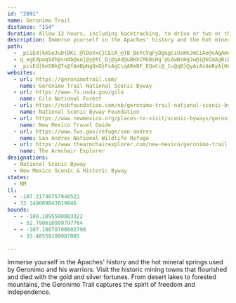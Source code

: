 ```yaml
---
id: "2091"
name: Geronimo Trail
distance: "154"
duration: Allow 13 hours, including backtracking, to drive or two or three days to fully enjoy the byway.
description: Immerse yourself in the Apaches' history and the hot mineral springs used by Geronimo and his warriors. Visit the historic mining towns that flourished and died with the gold and silver fortunes. From desert lakes to forested mountains, the Geronimo Trail captures the spirit of freedom and independence.
path:
  - _piiEd|kmSoJuD{BKi_@lDoVxC}CEcA_@}B_BeYcVqFyDgGgCsUoHkJmCiAo@sAgAmAgBWs@g@wCmI~BqADkCMaBRcCp@}Ar@kBlB}FtNSx@a@rGc@xCcBfFs@fAsDvAy@z@yAxCsB`FiD`LcAfCyC~CgI~GmCxA}ErAa\bGuAd@mAr@yAvAsAtByPn_@mG|KiCfDgBpAaLfEoACuGdCmAbAoGbH{NrJaAf@uA\mEZu@d@[`@{BvFoA`BeA|@iAtAeFtMq@lAmAx@eB^mBv@m@j@sFnIo@zAqAlFuE`IKr@?jA`AjCkLlJeZjUeC`B}FvCeKzD{bC|y@xGrYRvB@pBUzC_R`dAyBnPw@~JwFd_AOrGDfDhA~ZlDtz@BfAc@hVHlFl@xFrG~]X`CnBtUTdGEdY@zBJ~@ZvBx@rBd@x@fBzAdB~@`SbIxAZtAE`E_Bz@@|CxBvFdBrDTbBVdOfEnAJ|CYx@PjMhFx@r@b@hAJbBk@~IJnOXjBxA|BNb@HZ@pAa@rGW`BeCtJiCnPmAfFgF`Pk@~Am@~@oBrBcBlAyBrBqKrPsBbC{ExEeAjBcDrJcB|CcBhBkP|M}BzBgB~CsDrJy@~Bo@zCQbHi@pGg@rDoBtJ_@nFoApH_AhFqAjFsFbRi@dCe@vKiAvSS~Cc@fCYhAeAhCiFjIcB`DkKvYyArFaOzp@}@nDs@|BcWli@mDhG}B`D_jBb`CiGrGqv@hn@cEfEcEpFiBnCgBbD_CbFoA~CgBnFwk@x|B{Mdd@u@hE_BvXw@tFy@pDcAxCuAhDyPz_@wG|TQhAa@vFg@`AqA|@mDfBe@r@OdAi@zHt@tI_@xAe@p@e@Z}Aj@wHz@gF^kNpLyA|C}C~C_A~AmAx@yEfGuHlL{A`AeC`AsHvA_OxDiAlFkAxD[bBB~BNvAUfDcTzq@cCfEwIrJmB`DoBlCwCxBsCdB_EbBoSpGkE~AiBhAiApA_@p@ak@hvAiAtB{G~Ha@r@gBnEsFlOsAdFe@fEC`HUzBi@xAsErIcAfDk@r@qCjByArA}C`GaItJ{MzSa@z@m@|BmCbNsD`VgA`DaBzCY\m@Zu@Pc@GO_@d@y@H]Om@QWa@O[E_ALc@LsBlAgB\kAf@yAfAe@p@mBxA_FdC_JdBcD`BcALoDBWFkA~@}AEw@R}@lA[l@Gd@JvBl@zCDd@IrA_@fCIvBU`CAlBBd@v@fCDjA]rCCnCMd@U^u@d@aBLUd@Y`RN`ATb@x@l@rAXxRLlADrB^jClAvCfCdN|FfIbCfBhAdBtBjFfIhDzGbB~B~AdAlB`@hDXbCAr@L~@^tA~@fB`B|BxFbFzExBrDxBdDlAfCbC~C~B~Eh@~A^lCr@`B^^~LxHbD~BhDnAbAfAnAjCvAtDHj@NdBSzEN~D|A~IT`AxCfGb@xAhGbXbB`KHr@DfJk@XaIjBkHhDcL~AsGrAeEl@qK`FaCpBaM`OgJbNoPnTwAjAaB`@gAd@}EfDyCjAqFlAuPlBcBKaJoByAEcAJyQzIoFrByFbBuFxByLpFye@`RgWvKmEzDaLrLcCpBe[pSuFtEmBfCiBbA}@TsFh@ue@fK{ChBo@v@UdAFxDK`@URs@ViDq@o@@u@b@[r@OzA[|FAfD]`BgDfCoBb@sC@_BoKyBcUm@gC}@kBo@{@iCI}Ce@iDm@mCaAiA_AcCgDsBwDOM_B[sDn@c@BcAqBoCyCeAs@m@SuAMcNDi@f@UJy@COH_A`AwBJeCKqEwA_BaAi@gAyA}AMu@B_@N_@^SEY[_@w@m@}Bq@oAm@gBwBo@{A_@e@eAc@mCUOQ_AsCi@UeU_EyIs@iMm@yEKwIdAuKf@iD?qBWuFuAyHf@}I?yBk@yBy@_AOuINeJiBcCKsHFUPSf@BfCdDxgAKdDe@~CaCfHaAhEa@dDW`HIpDHhF^dFhAvIZjDXtGIfFOrBoClVwE`Zg@jBmE`KmLzVy@bCcDnSUpCDrCHn@zApGVxADxAOnBe@dBgAlByBrBcCjBiAfC_@fDB`Pc@~Do@bDm@pAoAfBiBdBgIjFs@r@_@fBo@lHKdCRbGWpA}@fAy@v@_@n@UlAX~DSf@kGjFiElFi@xAkAdGShCEjCJdAZfAl@tA|Th[h@jA^lBTlDl@tEp@xKfAlGDt@YxE?pAFj@P`@ZZ`A\b@`@JhAKz@yArFGx@?~CK`BaAxFq@`JsCrIO~@Gz@BrDXtHIlCe@rB}BdGKt@GdABpBx@zI?v@_AhQShGsInUi@fBMp@Bf@J`A\~@~AlCTp@Ll@?r@YxBDj@XVt@TfAa@nAExBdAb@z@h@j@nBr@bAx@hAX`ApA`EtB|CdC|AFvB\l@?vCl@x@p@hAzAhBXxAGr@f@PXFv@N|K^jAfBjCt@t@lEvBbDtCdCxApAxBtAjDl@`AjD~DjDlFpAtC|@dCRlAp@jH`@|BbHhQ|CjO|B`E~@lCv@zA`BdCRv@EzBVlAv@xBnFtRjHnT^t@lBpFT`Ax@rHVxHClB_ArFJhNXpLSxDiCfWKrDRzLPhDRdCXrA`Lxd@bDzNrBhHT\pBbGjApChAfB~AjB|DrDlAz@`BpCv@hBh@xBJ|@HxAEbETlFLdAt@pB|@dAn@`@~Ad@tF_@`@?nAd@\Rn@x@rArCfDfK`ApJrCpLr@xBnAvCpGlMvIxNb@zAx@nE|Hvi@|C~TjAxKr@rAnBPz@RtAn@n@n@^t@`ElMNpAEz@IVc@L_C]}@Ho@Te@j@OjA?`ESxAU^}CjCi@hAE|@DdAn@fGx@bEEj@g@^kBPmDL_EEs@^Sd@EZJv@`AdBJz@o@rFNzJN`An@bBh@rBAbLWzXQnA}ApF}AlE_AlBaDbEaAxBmDjKcAnGIxBR~BZlMErCmAtJ_@pIHxCXbChAfDb@l@p@^vBXpJG^FlAp@`AfAzCnFbDlK|GlL`EhJxCrEbElFtAfAfAb@vG`AxBjAhBfBvGfKx@x@vFdEx@nAvAxCp@dAnPnStBrE|@bC|@|CjAxFRhBL|CSjS_@zLe@|JZjEt@dGBlEYvH_AfL}@lEk@~AmAdCwBnC{ClBiDdAcMdC_Cx@iAf@mE|CkFnEaBfAaB|@yF`Bs@b@iAtBo@lCi@hIo@vn@IvVI`ENfg@KtPc@|UKdB}AzJYd@_At@cAd@cBDyB_@gAa@{@s@UIYHc@t@QpA?r@TzM^lBxAtDHxAEx@]xAyClJwErF_@`AI~AR~Ab@dAtElGp@fAd@tDDdBEh@s@zAoA~Ac@lBYxIVtAbDlITd@ZR|@@~DcBbAE~@JhBf@bAj@rCfCRXjAnOAr@c@`DBdAd@fApA|@R`@?~@OvANhAjBbC~@nC^p@|ArAj@Lh@GtAq@v@Sd@Db@d@`@rAf@`DCx@[dB?dAt@lBf@t@xBnBT^lBhGDv@?zDj@bHKvDHjSN~AXfAhCvHXzA?l@y@rNcBhD}@bDeAbBQhAF`BXdBXx@hAhB^~@Dd@LzO]lOBhAJj@`AvAj@d@xBn@|AbAx@lB~@rCNrEXt@x@d@xEd@VJj@f@vBnEd@b@t@PTIVYZ{@nAwA\mAn@_@|AYdBMh@RN^RtE^|@d@f@bA^lDv@XTNd@TpCIz@iEzFgAlB{@|DUTcAv@YIEIBYj@_BHqBZeBEuBIW_@AOTQ|Aa@fAoBvA_CzCaCjBsBxBwCzAiEpAeBlASXo@dB]nBGpAF~Ab@zBt@vC|M`b@bFnNnAdEb@lBbBlCZpA?nBiHzUqHhXYt@
  - q_egEdpwqSdh@snAb@eAj@y@tC_Dj@gAd@uBHkCMkBsHg`@iAwBsHgJw@i@kCmAgBiBgGyCg@GuADyCKqEeB{@o@{IkLs@m@eBm@mBWsB{@gIeGcCsA{GaDqAYcMYsCeAsF{Cc@_@oD_Gc@_@u@YaI_BaOPeVkBmVHoA@sHdAua@rEyAC{FgBmAg@_@Y_@k@c@_BSmDW{Am@wAu@y@iC_CkAsBg@m@iAk@_Do@gCkBaAM{Tl@uJw@eEb@{AWo@e@oBsCqDaAu@_@QY{@kAYy@QyCaCyE_CuAu@gAq@]gBY}@s@KSk@qCqAoDm@}@qAi@]e@Ow@[uEi@wA{GuGYKy@AcEhAs@IYYOe@QyBw@qAs@_@[E{C?{@Su@k@i@y@iAcCeAsAwAw@}By@iAkAiEuJc@sEK[m@c@y@SyA?iCv@uBLcCzA}@HcAI_Aa@qBsAoAq@u@S}B[{@i@gC{Ci@wCo@McAJe@EiA_@y@RiB|AyAh@y@H{CE}@Ra@?oASyBy@s@EaALeBjAUD{@Mg@Ya@cAg@{E{@kCIgCOq@_@a@{BkAu@iA_BcAUUa@iAOMi@EkCb@yA@i@Q{@i@a@e@Wk@aAgGo@yC]aAOQkAk@e@KcAHcA`@eAV}AEmBk@sFf@_A?SGm@gAOq@K{AY_@eAq@c@{@UmBi@q@Sc@Ai@VwAKkAHoDIy@]m@{@}@yB_BYa@m@mCu@sBc@kBGaAPyBIYu@s@sB]e@SUw@?c@Ji@bBiCxDyEh@}An@oDL_Cn@mCEuC]_BCo@Ji@l@kAJgBMeCIs@}AwCe@UmAQiCAa@Q[s@FmBCWO[_@OsBDuAS}CyC_@{@i@eEKoB@yAXqDOg@cAyA{AaFGs@N_Ch@mAt@]hAXlA~@h@Dv@KTM^q@^aAHe@Cy@o@eAcB_Au@{@oCaHaAqAOkACyCQmA}@uCoByEwAmAuCyASk@KgBSg@i@OsAPa@QSg@NeBUy@S_@YMsAEk@KOOe@eAW_De@gA{MaMWIkD^m@Go@eAi@gCe@_Am@Y_BMy@i@g@a@}@sAeAqBm@GmBrB]Pe@De@IUMm@s@_@_Ac@iEq@wAm@m@gEcAo@i@_AyCuAwA]mAO{FcAaCUwAJcLQgIm@_LsBkTcAmGYq@eAyAYo@Q}@@oBLeAd@qBXgDCeEb@}EIyCiAkHiAaC_@qAqAwA[}@]mCByCESk@e@k@sACm@NsACkBOy@cAaCUeBIsCyAkEKu@@eDOyD?cFYkIyB{IAmAFy@rBgFZsF\s@bDmCJm@]yA_@]eARoBhCu@n@y@Py@KcCyA}@Kk@HsAx@y@@c@a@Ok@F_@P_@bAYbDJxB^r@EhByBbBkA^s@R{@?c@Gg@m@yAG_@N_@VStA]^g@PgDGaBK_@e@e@iBe@WWSg@NsB?s@u@yAq@m@q@WWs@Pm@VOfAHvA`@`Bx@|CdChAG~@]l@q@?u@I]yAcBK]Gk@BaBHa@ZUh@Gz@@jBjAnBGxBe@fB^|@@z@IbALZf@h@~Bl@Rz@m@|@eAl@Sr@Dl@f@HR@jDJXZR^?xAYn@Dl@RVA`BkAp@?|Af@|BP|A~@d@?XSHq@Sa@iCi@sDiAcB]eAFgAh@]EOKKg@?_DOsBUqAc@a@o@_@eC_A]GcBCUg@Dm@RQrFmCXY|@eBjAmAh@aANo@Ig@KS{A_@[@_B~@_APoBE]WE[D_@z@yBv@gCN_ASy@eA{@Cw@N_@rAeBHyBL[j@q@Ne@?k@ScABi@bBcCDk@EyAf@yAB}@SaBJm@\w@Ji@?qCG_@q@yAGg@r@yBDqCb@oAXc@`Bm@`AQjAAb@FvBdAd@?x@Sd@?hAl@l@Dh@G~Aw@lBVd@KrA_BbByAlAkBjAaA|BaEJ}A^o@b@KbC@lA[j@m@Le@OqCNuAM_ABs@TqAXa@JQrAk@X[Jc@BiBZeACe@q@}@Ea@h@sADw@Ya@oBy@SYOaALc@x@oAn@_@xBq@\WLa@KgDX_B?q@gA{B{AsAO_@?i@~AoEh@YjAEf@S`@_@Na@?WQk@}BcEu@cCsBuA]k@K}@X{BCm@ISQOi@Gi@^Kf@QdCO^WJc@EMMiCeEm@{Bq@sAW}@k@{ELyAIs@Yk@}AsA[k@Is@I_E_@_B[s@s@E]\e@~@Qx@Gf@FdAb@xBG~@_@f@qDdBSl@KxBi@~D_@Zi@SKg@?wCIa@gBqBU{@GaE`@aDOeCi@s@sAe@[e@Hy@d@sA?mA_@gBcAkAIYBk@n@{ADqBYe@_CaBaAQmAXc@EgAm@Se@Ba@LStAeAHw@YsAuAyCcA{Ds@mF_AmF?eAbAmBTkBQuCw@gDMk@[k@i@a@aAMkBZW?]SO]Hy@rCqHTkDAy@Sa@_@UeFo@iAPcB`Aq@Ds@Nc@b@KXCtBIVa@^mALsAvBi@Ro@Ei@q@mAaFq@mBsBsDg@a@g@Q}AS}@RwBjD}BhBs@Nm@CoBM_ASo@iAkAmD[yAaEm]Sq@wA{A_A}D}AiBOY]yAe@kFCgB`BsK~AsQxAi_@?sBU_DsCs^[_Dm@mDqC}JoG{Qi@}@}DaDy@uAc@eBKsCPqBrCuPjF}QxA{HtHw}@`@_ChAyBvB{Bn@_@rEg@hA]nBeAlBsBxAuCx@sCl@mDNwDIuDc@kDiD}Qi@mBeAeDmCoF}C_EuBaC{A_DcAsDwC{Mu@{Ea@sFCuFRqDlCcTJkAH{DEsB]sDyBiKa@_DMiL^eCZ{@|@qAtFsDfC_C\mAXmFXsAj@y@pC_Ch@oAEwA{CsGKg@EeAJuA|ByKNqDz@oFBeAOaEXcPxAmGd@mEBgD_@qa@NmIIsBi@gDoNam@o@sDiCwSiAyO_Ek^]oAk@yAgCyDi@kASy@S{AOaKHaKrAgO^qOhAmIBeCIuAa@yB[y@{@_ByA_By@g@yAk@gBW_CB_S~BmBCiCm@}A_AuAyAwAqC_CkGeA_Cc@k@gAm@eAKsAXqJrFq@Fy@SaAy@[s@Ik@@oA`ByHTyCAmBSeBq@_CeAgB_DsEi@yAYmA?e@DyAd@kCAmBi@{Ay@eBUaACeAfBsOP{@^s@pCsB^y@HaCO_GcC_Js@u@sBs@s@k@_@eAi@gDeBeCa@{@GwAJs@\y@dAsATm@Ly@CqA_@aA_CkCsAmDs@uC_BmM}GaSmDiNsAiDaNuVsA_Dy@eDs@uFEoBd@iYEyFo@yJyAkPcAkGsA}DcB_DeBsBmA_AwCgAoQkCoE_BwF_Dsl@q]cCuBmAaB}AyCi@wAe@{A_@qBc@mDuO}vA{Mi~AqKcrAs@gEcA_DeLuS}@sCa@eCEu@UiOqFgwAD{DrQwbCl\ysElB{UlDcZfMgjA`Gee@hCwPhAgDvAyC~@wA`M}OrT_\|AyChA_Dh@yBj@cEjB{WqBSiB_@gBaAmD}Aw@{@aFw@_CMqBJiCf@mBv@_DtB}B~@kCr@qBReDHqEe@kaCum@cB]wDKeCX_Cr@gC|AcBzAc@n@uAfCi@~AwFpSyAlE_BxDiAfB}CtD{ExDwGvCuBh@kCb@kFTwBAyCSyCg@gz@oRgE_AyFq@gDS}C@sBNqBRwRlDiAFmA?uC_@mDyAsUwNgFsC}BcA}_Cyv@yDcAgDg@wGg@cHRce@lC}A@}DI_DWiCa@aEeAmCcAuEcCaVoQyDgCmDcBmBe@yAOgDU}AB{CV_Cf@sMdEob@jOeGxA_IdAsAPgFLwIE}cAkGmMm@oO~@_q@~FmEL_BY_A_@sB{AsAsBcDsIo@aAi@]i@Qm@E{@Ns@Cu@k@g^geAaA{C_AaFs@aHKkCEuF]_IcAe`@q@_`@w@mEeA{CsAiCqBuB}AaA_GoCyFsDc@O}DkCeA{@c@mBOwB?{l@]q@kAmAmDa@yFQmK?F{p@MuVoAiKm@_DoAmE_EkKcByC}CcE}BcCcDcCuRiKwVoNuMoG_Aw@yAsAiBsC}@uByCeIc@sC[aFXmCZkA
  - _piiEd|kmSNk@Ts@fAmBpNgQxD}FxAgC\qARmBF_EQaCc@_Cu@qB}@yAiAsAeByA{HuEsDyDy@gAsBmDwAkDq@_CsAiHuB}O@wBh@sEHsAKoBwAsFOeAAmBJ_Cb@yDwBy@[u@ZkCn@yBXY~@a@bCeDr@SV^FhB^vAb@d@PFb@Kd@g@lBgFbC{D^oA
websites:
  - url: https://geronimotrail.com/
    name: Geronimo Trail National Scenic Byway
  - url: https://www.fs.usda.gov/gila
    name: Gila National Forest
  - url: https://nsbfoundation.com/nb/geronimo-trail-national-scenic-byway/
    name: National Scenic Byway Foundation
  - url: https://www.newmexico.org/places-to-visit/scenic-byways/geronimo-trail-national/
    name: New Mexico Travel Guide
  - url: https://www.fws.gov/refuge/san-andres
    name: San Andres National Wildlife Refuge
  - url: https://www.thearmchairexplorer.com/new-mexico/geronimo-trail-scenic-byway.php
    name: The Armchair Explorer
designations:
  - National Scenic Byway
  - New Mexico Scenic & Historic Byway
states:
  - NM
ll:
  - -107.21746757946522
  - 33.149609843019846
bounds:
  - - -108.1095500003322
    - 32.790610999797764
  - - -107.18670700002798
    - 33.48559199987085

---
```


Immerse yourself in the Apaches' history and the hot mineral springs used by Geronimo and his warriors. Visit the historic mining towns that flourished and died with the gold and silver fortunes. From desert lakes to forested mountains, the Geronimo Trail captures the spirit of freedom and independence.
